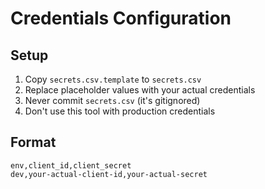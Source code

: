 # Credentials Configuration

## Setup
1. Copy `secrets.csv.template` to `secrets.csv`
2. Replace placeholder values with your actual credentials
3. Never commit `secrets.csv` (it's gitignored)
4. Don't use this tool with production credentials

## Format
```csv
env,client_id,client_secret
dev,your-actual-client-id,your-actual-secret